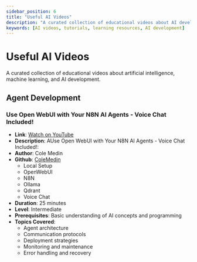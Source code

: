 ```yaml
---
sidebar_position: 6
title: "Useful AI Videos"
description: "A curated collection of educational videos about AI development and implementation"
keywords: [AI videos, tutorials, learning resources, AI development]
---
```


# Useful AI Videos

A curated collection of educational videos about artificial intelligence, machine learning, and AI development.

## Agent Development

### Use Open WebUI with Your N8N AI Agents - Voice Chat Included!
- **Link**: [Watch on YouTube](https://www.youtube.com/watch?v=E2GIZrsDvuM)
- **Description**: AUse Open WebUI with Your N8N AI Agents - Voice Chat Included!:
- **Author**: Cole Medin
- **Github**: [ColeMedin](https://github.com/coleam00/ai-agents-masterclass)
  - Local Setup
  - OpenWebUI
  - N8N
  - Ollama
  - Qdrant
  - Voice Chat
- **Duration**: 25 minutes
- **Level**: Intermediate
- **Prerequisites**: Basic understanding of AI concepts and programming
- **Topics Covered**:
  - Agent architecture
  - Communication protocols
  - Deployment strategies
  - Monitoring and maintenance
  - Error handling and recovery 